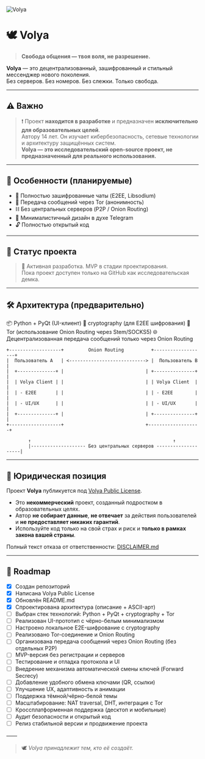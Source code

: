 ![Volya](https://github.com/user-attachments/assets/46203b9e-4f42-4a4a-96b2-167e892eb731)

# 🕊️ Volya

> **Свобода общения — твоя воля, не разрешение.**

**Volya** — это децентрализованный, зашифрованный и стильный мессенджер нового поколения.  
Без серверов. Без номеров. Без слежки. Только свобода.

---

## ⚠️ Важно

> ❗ Проект **находится в разработке** и предназначен **исключительно для образовательных целей**.  
> Автору 14 лет. Он изучает кибербезопасность, сетевые технологии и архитектуру защищённых систем.  
> **Volya — это исследовательский open-source проект, не предназначенный для реального использования.**

---

## 🧩 Особенности (планируемые)

- 💬 Полностью зашифрованные чаты (E2EE, Libsodium)
- 🧅 Передача сообщений через Tor (анонимность)
- ⛓️ Без центральных серверов (P2P / Onion Routing)
- 🖤 Минималистичный дизайн в духе Telegram
- 🔓 Полностью открытый код

---

## 🚧 Статус проекта

> 🚀 Активная разработка. MVP в стадии проектирования.  
> Пока проект доступен только на GitHub как исследовательская демка.

---

## 🛠️ Архитектура (предварительно)

📦 Python + PyQt (UI-клиент)
🔐 cryptography (для E2EE шифрования)
🧅 Tor (использование Onion Routing через Stem/SOCKS5)
🌐 Децентрализованная передача сообщений только через Onion Routing

```plaintext
+-------------------+         Onion Routing          +-------------------+
|  Пользователь A   | <----------------------------> |  Пользователь B   |
|  +--------------+ |                              | +---------------+ |
|  | Volya Client | |                              | | Volya Client  | |
|  | - E2EE       | |                              | | - E2EE        | |
|  | - UI/UX      | |                              | | - UI/UX       | |
|  +--------------+ |                              | +---------------+ |
+-------------------+                              +-------------------+

        ↑                                                    ↑
        |-------------------- Без центральных серверов --------------------|
```
---

## 📜 Юридическая позиция

Проект **Volya** публикуется под [Volya Public License](./LICENSE).

- Это **некоммерческий** проект, созданный подростком в образовательных целях.
- Автор **не собирает данные**, **не отвечает** за действия пользователей и **не предоставляет никаких гарантий**.
- Используйте код только на свой страх и риск и **только в рамках закона вашей страны**.

Полный текст отказа от ответственности: [DISCLAIMER.md](./DISCLAIMER.md)

---

## 📅 Roadmap

- [x] Создан репозиторий  
- [x] Написана Volya Public License  
- [x] Обновлён README.md  
- [x] Спроектирована архитектура (описание + ASCII-арт)  
- [ ] Выбран стек технологий: Python + PyQt + cryptography + Tor  
- [ ] Реализован UI-прототип с чёрно-белым минимализмом  
- [ ] Настроено локальное E2E-шифрование с cryptography  
- [ ] Реализовано Tor-соединение и Onion Routing  
- [ ] Организована передача сообщений через Onion Routing (без отдельных P2P)  
- [ ] MVP-версия без регистрации и серверов  
- [ ] Тестирование и отладка протокола и UI  
- [ ] Внедрение механизма автоматической смены ключей (Forward Secrecy)  
- [ ] Добавление удобного обмена ключами (QR, ссылки)  
- [ ] Улучшение UX, адаптивность и анимации  
- [ ] Поддержка тёмной/чёрно-белой темы  
- [ ] Масштабирование: NAT traversal, DHT, интеграция с Tor  
- [ ] Кроссплатформенная поддержка (десктоп и мобильные)  
- [ ] Аудит безопасности и открытый код  
- [ ] Релиз стабильной версии и продвижение проекта  

——

> 🕊️ *Volya принадлежит тем, кто её создаёт.*
